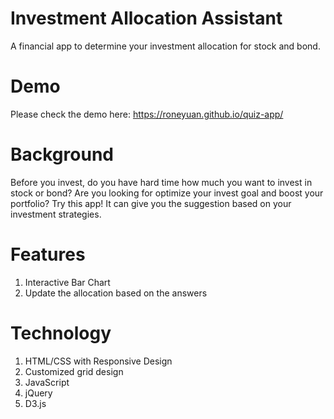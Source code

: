 # Investment Allocation Assistant

A financial app to determine your investment allocation for stock and bond.


# Demo

Please check the demo here: https://roneyuan.github.io/quiz-app/


# Background
Before you invest, do you have hard time how much you want to invest in stock or bond? Are you looking for optimize your invest goal and boost your portfolio? Try this app! It can give you the suggestion based on your investment strategies.


# Features

1. Interactive Bar Chart
2. Update the allocation based on the answers


# Technology
1. HTML/CSS with Responsive Design
2. Customized grid design
3. JavaScript
4. jQuery
5. D3.js

